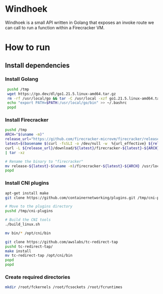 # Windhoek

Windhoek is a small API written in Golang that exposes an invoke route we can call to run a function within a Firecracker VM.

# How to run
## Install dependencies

### Install Golang
```bash
 pushd /tmp
 wget https://go.dev/dl/go1.21.5.linux-amd64.tar.gz
 rm -rf /usr/local/go && tar -C /usr/local -xzf go1.21.5.linux-amd64.tar.gz
 echo "export PATH=$PATH:/usr/local/go/bin" >> ~/.bashrc
 popd
```

### Install Firecracker
```bash
pushd /tmp
ARCH="$(uname -m)"
release_url="https://github.com/firecracker-microvm/firecracker/releases"
latest=$(basename $(curl -fsSLI -o /dev/null -w  %{url_effective} ${release_url}/latest))
curl -L ${release_url}/download/${latest}/firecracker-${latest}-${ARCH}.tgz \
| tar -xz

# Rename the binary to "firecracker"
mv release-${latest}-$(uname -m)/firecracker-${latest}-${ARCH} /usr/local/bin/firecracker
popd
```

### Install CNI plugins
```bash
apt-get install make
git clone https://github.com/containernetworking/plugins.git /tmp/cni-plugins

# Move to the plugins directory
pushd /tmp/cni-plugins

# Build the CNI tools
./build_linux.sh

mv bin/* /opt/cni/bin

git clone https://github.com/awslabs/tc-redirect-tap
pushd tc-redirect-tap/
make install
mv tc-redirect-tap /opt/cni/bin
popd
popd
```

### Create required directories

```bash
mkdir /root/fckernels /root/fcsockets /root/fcruntimes
```